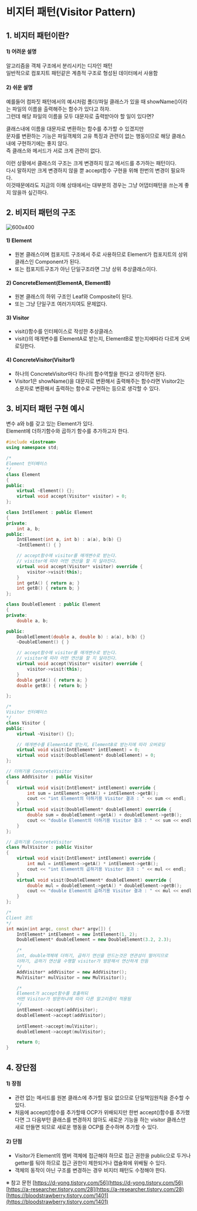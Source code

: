 # 비지터 패턴(Visitor Pattern)


## 1. 비지터 패턴이란?  

#### 1) 어려운 설명
알고리즘을 객체 구조에서 분리시키는 디자인 패턴  
일반적으로 컴포지트 패턴같은 계층적 구조로 형성된 데이터에서 사용함  

#### 2) 쉬운 설명
예를들어 컴파짓 패턴에서의 예시처럼 폴더/파일 클래스가 있을 때 showName()이라는 파일의 이름을 출력해주는 함수가 있다고 하자.  
그런데 해당 파일의 이름을 모두 대문자로 출력받아야 할 일이 있다면?  

클래스내에 이름을 대문자로 변환하는 함수를 추가할 수 있겠지만  
문자를 변환하는 기능은 파일객체의 고유 특징과 관련이 없는 행동이므로 해당 클래스 내에 구현하기에는 좋지 않다.  
즉 클래스와 메서드가 서로 크게 관련이 없다.  

이런 상황에서 클래스의 구조는 크게 변경하지 않고 메서드를 추가하는 패턴이다.  
다시 말하지만 크게 변경하지 않을 뿐 accept함수 구현을 위해 한번의 변경이 필요하다.  
이것때문에라도 지금의 이해 상태에서는 대부분의 경우는 그냥 어댑터패턴을 쓰는게 좋지 않을까 싶긴하다.


## 2. 비지터 패턴의 구조

![600x400](https://blog.kakaocdn.net/dn/bdPgOZ/btsHz2os5Sg/l1hM1KDmRzfrImwQMJ5PLk/img.png)

#### 1) Element
- 원본 클래스이며 컴포지트 구조에서 주로 사용하므로 Element가 컴포지트의 상위 클래스인 Component가 된다.
- 또는 컴포지트구조가 아닌 단일구조라면 그냥 상위 추상클래스이다.

#### 2) ConcreteElement(ElementA, ElementB)
- 원본 클래스의 하위 구조인 Leaf와 Composite이 된다.
- 또는 그냥 단일구조 여러가지여도 문제없다.

#### 3) Visitor
- visit()함수를 인터페이스로 작성한 추상클래스
- visit()의 매개변수를 ElementA로 받는지, ElementB로 받는지에따라 다르게 오버로딩한다.

#### 4) ConcreteVisitor(Visitor1)
- 하나의 ConcreteVisitor마다 하나의 함수역할을 한다고 생각하면 된다.
- Visitor1은 showName()을 대문자로 변환해서 출력해주는 함수라면 Visitor2는 소문자로 변환해서 출력하는 함수로 구현하는 등으로 생각할 수 있다.


## 3. 비지터 패턴 구현 예시

변수 a와 b를 갖고 있는 Element가 있다.  
Element에 더하기함수와 곱하기 함수를 추가하고자 한다.  
```C++
#include <iostream>
using namespace std;

/*
Element 인터페이스
*/
class Element 
{
public:
    virtual ~Element() {};
    virtual void accept(Visitor* visitor) = 0;
};

class IntElement : public Element 
{
private:
    int a, b;
public:
    IntElement(int a, int b) : a(a), b(b) {}
    ~IntElement() { }

    // accept함수에 visitor를 매개변수로 받는다.
    // visitor에 따라 어떤 연산을 할 지 달라진다.
    virtual void accept(Visitor* visitor) override {
        visitor->visit(this);
    }
    int getA() { return a; }
    int getB() { return b; }
};

class DoubleElement : public Element
{
private:
    double a, b;

public:
    DoubleElement(double a, double b) : a(a), b(b) {}
    ~DoubleElement() { }

    // accept함수에 visitor를 매개변수로 받는다.
    // visitor에 따라 어떤 연산을 할 지 달라진다.
    virtual void accept(Visitor* visitor) override {
        visitor->visit(this);
    }
    double getA() { return a; }
    double getB() { return b; }

};

/*
Visitor 인터페이스
*/
class Visitor {
public:
    virtual ~Visitor() {};

    // 매개변수를 ElementA로 받는지, ElementB로 받는지에 따라 오버로딩
    virtual void visit(IntElement* intElement) = 0;
    virtual void visit(DoubleElement* doubleElement) = 0;    
};

// 더하기용 ConcreteVisitor
class AddVisitor : public Visitor 
{
    virtual void visit(IntElement* intElement) override {
        int sum = intElement->getA() + intElement->getB();
        cout << "int Element의 더하기용 Visitor 결과 : " << sum << endl;
    }
    virtual void visit(DoubleElement* doubleElement) override {
        double sum = doubleElement->getA() + doubleElement->getB();
        cout << "double Element의 더하기용 Visitor 결과 : " << sum << endl;
    }
};

// 곱하기용 ConcreteVisitor
class MulVisitor : public Visitor 
{
    virtual void visit(IntElement* intElement) override {
        int mul = intElement->getA() * intElement->getB();
        cout << "int Element의 곱하기용 Visitor 결과 : " << mul << endl;
    }
    virtual void visit(DoubleElement* doubleElement) override {
        double mul = doubleElement->getA() * doubleElement->getB();
        cout << "double Element의 곱하기용 Visitor 결과 : " << mul << endl;
    }
};

/*
Client 코드
*/
int main(int argc, const char* argv[]) {
    IntElement* intElement = new IntElement(1, 2);
    DoubleElement* doubleElement = new DoubleElement(3.2, 2.3);    

    /*
    int, double객체에 더하기, 곱하기 연산을 만드는것은 연관성이 떨어지므로
    더하기, 곱하기 연산을 수행할 visitor가 방문해서 연산하게 만듬
    */
    AddVisitor* addVisitor = new AddVisitor();
    MulVisitor* mulVisitor = new MulVisitor();

    /*
    Element가 accept함수를 호출하되
    어떤 Visitor가 방문하냐에 따라 다른 알고리즘이 적용됨
    */
    intElement->accept(addVisitor);
    doubleElement->accept(addVisitor);
    
    intElement->accept(mulVisitor);
    doubleElement->accept(mulVisitor);

    return 0;
}
```


## 4. 장단점

#### 1) 장점
- 관련 없는 메서드를 원본 클래스에 추가할 필요 없으므로 단일책임원칙을 준수할 수 있다.
- 처음에 accept()함수를 추가할때 OCP가 위배되지만 한번 accept()함수를 추가했다면 그 다음부턴 클래스를 변경하지 않아도 새로운 기능을 하는 visitor 클래스만 새로 만들면 되므로 새로운 행동을 OCP를 준수하며 추가할 수 있다.

#### 2) 단점
- Visitor가 Element의 멤버 객체에 접근해야 하므로 접근 권한을 public으로 두거나 getter를 둬야 하므로 접근 권한이 제한되거나 캡슐화에 위배될 수 있다.
- 객체의 동작이 아닌 구조를 변경하는 경우 비지터 패턴도 수정해야 한다.






※ 참고 문헌
[https://d-yong.tistory.com/56](https://d-yong.tistory.com/56)
[https://a-researcher.tistory.com/28](https://a-researcher.tistory.com/28)
[https://bloodstrawberry.tistory.com/1401](https://bloodstrawberry.tistory.com/1401)